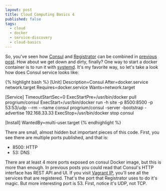 ```yaml
---
layout: post
title: Cloud Computing Basics 4
published: false
tags:
  - cloud
  - docker
  - service-discovery
  - cloud-basics
---
```


So, you've seen how [Consul](https://consul.io/) and
[Registrator](https://github.com/progrium/registrator) can be combined in
[previous post](/blog/2014/11/15/cloud-computing-basics-3). How about we get
down and dirty, finally? One way to start a docker container is to run it with
[systemd](http://www.freedesktop.org/wiki/Software/systemd/). It's my favorite
way, so let's take a look how does Consul service looks like:

{% highlight bash %}
[Unit]
Description=Consul
After=docker.service network.target
Requires=docker.service
Wants=network.target

[Service]
TimeoutStartSec=0
ExecStartPre=/usr/bin/docker pull progrium/consul
ExecStart=/usr/bin/docker run -h site -p 8500:8500 -p 53:53/udp --rm --name consul progrium/consul -server -bootstrap -advertise 192.168.33.33
ExecStop=/usr/bin/docker stop consul

[Install]
WantedBy=multi-user.target
{% endhighlight %}

There are small, almost hidden but important pieces of this code. First, you
see there are multiple ports published, and that is:

- 8500: HTTP
- 53: DNS

There are at least 4 more ports exposed on consul Docker image, but this is
more than enough. In previous posts you could read that Consul's HTTP interface
has REST API and UI. If you visit [Vagrant IP](http://192.168.33.33:8500),
you'll see all the services that are registered. That's the port that
Registrator uses to do it's magic. But more interesting port is 53. First,
notice it's UDP, not TCP.
